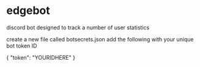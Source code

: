 # edgebot
discord bot designed to track a number of user statistics

create a new file called botsecrets.json
add the following with your unique bot token ID

{
    "token": "YOURIDHERE"
}